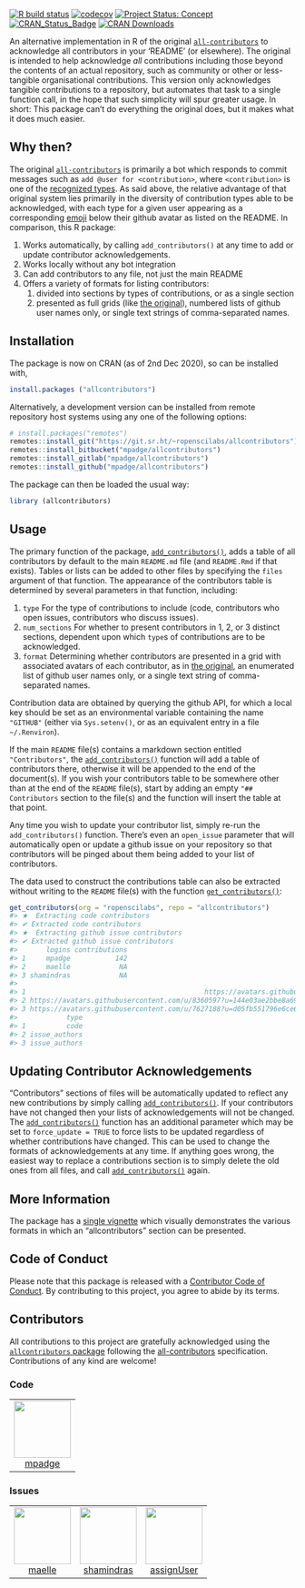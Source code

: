 <!-- README.md is generated from README.Rmd. Please edit that file -->
<!-- badges: start -->

[![R build
status](https://github.com/ropenscilabs/allcontributors/workflows/R-CMD-check/badge.svg)](https://github.com/ropenscilabs/allcontributors/actions?query=workflow%3AR-CMD-check)
[![codecov](https://codecov.io/gh/ropenscilabs/allcontributors/branch/master/graph/badge.svg)](https://codecov.io/gh/ropenscilabs/allcontributors)
[![Project Status:
Concept](https://www.repostatus.org/badges/latest/active.svg)](https://www.repostatus.org/#active)
[![CRAN_Status_Badge](https://www.r-pkg.org/badges/version/allcontributors)](https://cran.r-project.org/web/packages/allcontributors)
[![CRAN
Downloads](https://cranlogs.r-pkg.org/badges/grand-total/allcontributors?color=orange)](https://cran.r-project.org/package=allcontributors)
<!-- badges: end -->

An alternative implementation in R of the original
[`all-contributors`](https://allcontributors.org/) to acknowledge all
contributors in your ‘README’ (or elsewhere). The original is intended
to help acknowledge *all* contributions including those beyond the
contents of an actual repository, such as community or other or
less-tangible organisational contributions. This version only
acknowledges tangible contributions to a repository, but automates that
task to a single function call, in the hope that such simplicity will
spur greater usage. In short: This package can’t do everything the
original does, but it makes what it does much easier.

## Why then?

The original [`all-contributors`](https://allcontributors.org/) is
primarily a bot which responds to commit messages such as
`add @user for <contribution>`, where `<contribution>` is one of the
[recognized types](https://allcontributors.org/docs/en/emoji-key). As
said above, the relative advantage of that original system lies
primarily in the diversity of contribution types able to be
acknowledged, with each type for a given user appearing as a
corresponding [emoji](https://allcontributors.org/docs/en/emoji-key)
below their github avatar as listed on the README. In comparison, this R
package:

1.  Works automatically, by calling `add_contributors()` at any time to
    add or update contributor acknowledgements.
2.  Works locally without any bot integration
3.  Can add contributors to any file, not just the main README
4.  Offers a variety of formats for listing contributors:
    1.  divided into sections by types of contributions, or as a single
        section
    2.  presented as full grids (like [the
        original](https://github.com/all-contributors/all-contributors/blob/master/README.md#contributors-)),
        numbered lists of github user names only, or single text strings
        of comma-separated names.

## Installation

The package is now on CRAN (as of 2nd Dec 2020), so can be installed
with,

``` r
install.packages ("allcontributors")
```

Alternatively, a development version can be installed from remote
repository host systems using any one of the following options:

``` r
# install.packages("remotes")
remotes::install_git("https://git.sr.ht/~ropenscilabs/allcontributors")
remotes::install_bitbucket("mpadge/allcontributors")
remotes::install_gitlab("mpadge/allcontributors")
remotes::install_github("mpadge/allcontributors")
```

The package can then be loaded the usual way:

``` r
library (allcontributors)
```

## Usage

The primary function of the package,
[`add_contributors()`](https://ropenscilabs.github.io/allcontributors/reference/add_contributors.html),
adds a table of all contributors by default to the main `README.md` file
(and `README.Rmd` if that exists). Tables or lists can be added to other
files by specifying the `files` argument of that function. The
appearance of the contributors table is determined by several parameters
in that function, including:

1.  `type` For the type of contributions to include (code, contributors
    who open issues, contributors who discuss issues).
2.  `num_sections` For whether to present contributors in 1, 2, or 3
    distinct sections, dependent upon which `type`s of contributions are
    to be acknowledged.
3.  `format` Determining whether contributors are presented in a grid
    with associated avatars of each contributor, as in [the
    original](https://github.com/all-contributors/all-contributors/blob/master/README.md#contributors-),
    an enumerated list of github user names only, or a single text
    string of comma-separated names.

Contribution data are obtained by querying the github API, for which a
local key should be set as an environmental variable containing the name
`"GITHUB"` (either via `Sys.setenv()`, or as an equivalent entry in a
file `~/.Renviron`).

If the main `README` file(s) contains a markdown section entitled
`"Contributors"`, the
[`add_contributors()`](https://ropenscilabs.github.io/allcontributors/reference/add_contributors.html)
function will add a table of contributors there, otherwise it will be
appended to the end of the document(s). If you wish your contributors
table to be somewhere other than at the end of the `README` file(s),
start by adding an empty `"## Contributors` section to the file(s) and
the function will insert the table at that point.

Any time you wish to update your contributor list, simply re-run the
`add_contributors()` function. There’s even an `open_issue` parameter
that will automatically open or update a github issue on your repository
so that contributors will be pinged about them being added to your list
of contributors.

The data used to construct the contributions table can also be extracted
without writing to the `README` file(s) with the function
[`get_contributors()`](https://ropenscilabs.github.io/allcontributors/reference/get_contributors.html):

``` r
get_contributors(org = "ropenscilabs", repo = "allcontributors")
#> ★  Extracting code contributors
#> ✔ Extracted code contributors
#> ★  Extracting github issue contributors
#> ✔ Extracted github issue contributors
#>       logins contributions
#> 1     mpadge           142
#> 2     maelle            NA
#> 3 shamindras            NA
#>                                                                                           avatar
#> 1                                            https://avatars.githubusercontent.com/u/6697851?v=4
#> 2 https://avatars.githubusercontent.com/u/8360597?u=144e03ae2bbe8a69318cb0c6c3f647e25aec6763&v=4
#> 3 https://avatars.githubusercontent.com/u/7627188?u=d05fb551796e6ce6db64ae43cd8ce48a0217ef85&v=4
#>            type
#> 1          code
#> 2 issue_authors
#> 3 issue_authors
```

## Updating Contributor Acknowledgements

“Contributors” sections of files will be automatically updated to
reflect any new contributions by simply calling
[`add_contributors()`](https://ropenscilabs.github.io/allcontributors/reference/add_contributors.html).
If your contributors have not changed then your lists of
acknowledgements will not be changed. The
[`add_contributors()`](https://ropenscilabs.github.io/allcontributors/reference/add_contributors.html)
function has an additional parameter which may be set to
`force_update = TRUE` to force lists to be updated regardless of whether
contributions have changed. This can be used to change the formats of
acknowledgements at any time. If anything goes wrong, the easiest way to
replace a contributions section is to simply delete the old ones from
all files, and call
[`add_contributors()`](https://ropenscilabs.github.io/allcontributors/reference/add_contributors.html)
again.

## More Information

The package has a [single
vignette](https://ropenscilabs.github.io/allcontributors/articles/allcontributors.html)
which visually demonstrates the various formats in which an
“allcontributors” section can be presented.

## Code of Conduct

Please note that this package is released with a [Contributor Code of
Conduct](https://ropensci.org/code-of-conduct/). By contributing to this
project, you agree to abide by its terms.

## Contributors


<!-- ALL-CONTRIBUTORS-LIST:START - Do not remove or modify this section -->
<!-- prettier-ignore-start -->
<!-- markdownlint-disable -->

All contributions to this project are gratefully acknowledged using the [`allcontributors` package](https://github.com/ropenscilabs/allcontributors) following the [all-contributors](https://allcontributors.org) specification. Contributions of any kind are welcome!

### Code

<table>

<tr>
<td align="center">
<a href="https://github.com/mpadge">
<img src="https://avatars.githubusercontent.com/u/6697851?v=4" width="100px;" alt=""/>
</a><br>
<a href="https://github.com/ropenscilabs/allcontributors/commits?author=mpadge">mpadge</a>
</td>
</tr>

</table>


### Issues

<table>

<tr>
<td align="center">
<a href="https://github.com/maelle">
<img src="https://avatars.githubusercontent.com/u/8360597?u=824f03caa87c92420352e3dd9a05470320a67412&v=4" width="100px;" alt=""/>
</a><br>
<a href="https://github.com/ropenscilabs/allcontributors/issues?q=is%3Aissue+author%3Amaelle">maelle</a>
</td>
<td align="center">
<a href="https://github.com/shamindras">
<img src="https://avatars.githubusercontent.com/u/7627188?u=d05fb551796e6ce6db64ae43cd8ce48a0217ef85&v=4" width="100px;" alt=""/>
</a><br>
<a href="https://github.com/ropenscilabs/allcontributors/issues?q=is%3Aissue+author%3Ashamindras">shamindras</a>
</td>
<td align="center">
<a href="https://github.com/assignUser">
<img src="https://avatars.githubusercontent.com/u/16141871?u=bbf2ca4641e8ec034a9cdb583e62e3a94c372824&v=4" width="100px;" alt=""/>
</a><br>
<a href="https://github.com/ropenscilabs/allcontributors/issues?q=is%3Aissue+author%3AassignUser">assignUser</a>
</td>
</tr>

</table>

<!-- markdownlint-enable -->
<!-- prettier-ignore-end -->
<!-- ALL-CONTRIBUTORS-LIST:END -->
